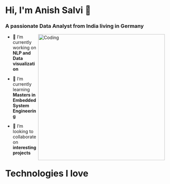 <h1 align="left">Hi, I'm Anish Salvi 👋</h1>
<h3 align="left">A passionate Data Analyst from India living in Germany</h3>
<img align ="right" alt="Coding" width="400" src="https://i.pinimg.com/originals/fc/71/63/fc71635c7f1b09ed30413f59bb749582.gif">


- 🔭 I’m currently working on **NLP and Data visualization**

- 🌱 I’m currently learning **Masters in Embedded System Engineering**

- 👯 I’m looking to collaborate on **interesting projects**

<h1 align="left">Technologies I love</h1>

<p align="left">
</p>
